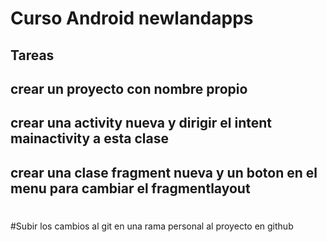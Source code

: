 # Curso Android newlandapps
## Tareas
## crear un proyecto con nombre propio
## crear una activity nueva y dirigir el intent mainactivity a esta clase
## crear una clase fragment nueva y un boton en el menu para cambiar el fragmentlayout
#
#
#
#Subir los cambios al git en una rama personal al proyecto en github
#
#
